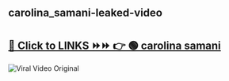 
 ## carolina_samani-leaked-video 

# <h2><a href="https://clipsfans.com/carolina_samani&ref=git">🔗 Click to LINKS ⏩⏩ 👉 🟢 carolina samani </a></h2>

<a href="https://clipsfans.com/carolina_samani&ref=git" rel="nofollow" data-target="animated-image.originalLink"><img src="https://i.ibb.co.com/xMMVF88/686577567.gif" alt="Viral Video Original" style="max-width: 100%; display: inline-block;" data-target="animated-image.originalImage"></a>
